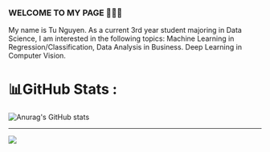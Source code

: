 ### WELCOME TO MY PAGE 👋👋👋
My name is Tu Nguyen. As a current 3rd year student majoring in Data Science, I am interested in the following topics: Machine Learning in Regression/Classification, Data Analysis in Business. Deep Learning in Computer Vision. 

# 📊GitHub Stats :

![Anurag's GitHub stats](https://github-readme-stats.vercel.app/api?username=nhtusci&show_icons=true&theme=radical)



---
[![](https://visitcount.itsvg.in/api?id=nguyenhuynhtu11&icon=0&color=0)](https://visitcount.itsvg.in)

